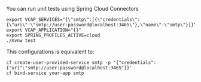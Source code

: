 
You can run unit tests using Spring Cloud Connectors

```
export VCAP_SERVICES="{\"smtp\":[{\"credentials\":{\"uri\":\"smtp://user:password@localhost:3465\"},\"name\":\"smtp\"}]}"
export VCAP_APPLICATION="{}"
export SPRING_PROFILES_ACTIVE=cloud
./mvnw test
```

This configurations is equivalent to:

```
cf create-user-provided-service smtp -p '{"credentials":{"uri":"smtp://user:password@localhost:3465"}}'
cf bind-service your-app smtp
```